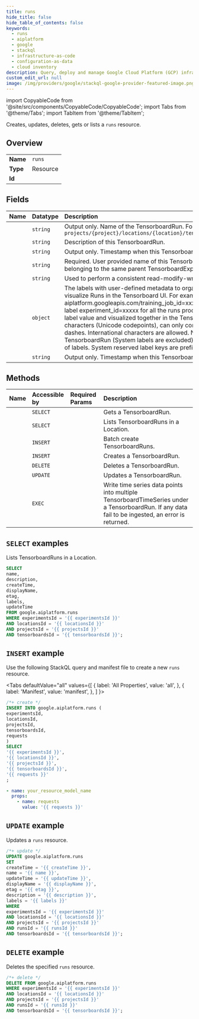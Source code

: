 ```yaml
---
title: runs
hide_title: false
hide_table_of_contents: false
keywords:
  - runs
  - aiplatform
  - google
  - stackql
  - infrastructure-as-code
  - configuration-as-data
  - cloud inventory
description: Query, deploy and manage Google Cloud Platform (GCP) infrastructure and resources using SQL
custom_edit_url: null
image: /img/providers/google/stackql-google-provider-featured-image.png
---
```


import CopyableCode from '@site/src/components/CopyableCode/CopyableCode';
import Tabs from '@theme/Tabs';
import TabItem from '@theme/TabItem';

Creates, updates, deletes, gets or lists a <code>runs</code> resource.

## Overview
<table><tbody>
<tr><td><b>Name</b></td><td><code>runs</code></td></tr>
<tr><td><b>Type</b></td><td>Resource</td></tr>
<tr><td><b>Id</b></td><td><CopyableCode code="google.aiplatform.runs" /></td></tr>
</tbody></table>

## Fields
| Name | Datatype | Description |
|:-----|:---------|:------------|
| <CopyableCode code="name" /> | `string` | Output only. Name of the TensorboardRun. Format: `projects/{project}/locations/{location}/tensorboards/{tensorboard}/experiments/{experiment}/runs/{run}` |
| <CopyableCode code="description" /> | `string` | Description of this TensorboardRun. |
| <CopyableCode code="createTime" /> | `string` | Output only. Timestamp when this TensorboardRun was created. |
| <CopyableCode code="displayName" /> | `string` | Required. User provided name of this TensorboardRun. This value must be unique among all TensorboardRuns belonging to the same parent TensorboardExperiment. |
| <CopyableCode code="etag" /> | `string` | Used to perform a consistent read-modify-write updates. If not set, a blind "overwrite" update happens. |
| <CopyableCode code="labels" /> | `object` | The labels with user-defined metadata to organize your TensorboardRuns. This field will be used to filter and visualize Runs in the Tensorboard UI. For example, a Vertex AI training job can set a label aiplatform.googleapis.com/training_job_id=xxxxx to all the runs created within that job. An end user can set a label experiment_id=xxxxx for all the runs produced in a Jupyter notebook. These runs can be grouped by a label value and visualized together in the Tensorboard UI. Label keys and values can be no longer than 64 characters (Unicode codepoints), can only contain lowercase letters, numeric characters, underscores and dashes. International characters are allowed. No more than 64 user labels can be associated with one TensorboardRun (System labels are excluded). See https://goo.gl/xmQnxf for more information and examples of labels. System reserved label keys are prefixed with "aiplatform.googleapis.com/" and are immutable. |
| <CopyableCode code="updateTime" /> | `string` | Output only. Timestamp when this TensorboardRun was last updated. |

## Methods
| Name | Accessible by | Required Params | Description |
|:-----|:--------------|:----------------|:------------|
| <CopyableCode code="get" /> | `SELECT` | <CopyableCode code="experimentsId, locationsId, projectsId, runsId, tensorboardsId" /> | Gets a TensorboardRun. |
| <CopyableCode code="list" /> | `SELECT` | <CopyableCode code="experimentsId, locationsId, projectsId, tensorboardsId" /> | Lists TensorboardRuns in a Location. |
| <CopyableCode code="batch_create" /> | `INSERT` | <CopyableCode code="experimentsId, locationsId, projectsId, tensorboardsId" /> | Batch create TensorboardRuns. |
| <CopyableCode code="create" /> | `INSERT` | <CopyableCode code="experimentsId, locationsId, projectsId, tensorboardsId" /> | Creates a TensorboardRun. |
| <CopyableCode code="delete" /> | `DELETE` | <CopyableCode code="experimentsId, locationsId, projectsId, runsId, tensorboardsId" /> | Deletes a TensorboardRun. |
| <CopyableCode code="patch" /> | `UPDATE` | <CopyableCode code="experimentsId, locationsId, projectsId, runsId, tensorboardsId" /> | Updates a TensorboardRun. |
| <CopyableCode code="write" /> | `EXEC` | <CopyableCode code="experimentsId, locationsId, projectsId, runsId, tensorboardsId" /> | Write time series data points into multiple TensorboardTimeSeries under a TensorboardRun. If any data fail to be ingested, an error is returned. |

## `SELECT` examples

Lists TensorboardRuns in a Location.

```sql
SELECT
name,
description,
createTime,
displayName,
etag,
labels,
updateTime
FROM google.aiplatform.runs
WHERE experimentsId = '{{ experimentsId }}'
AND locationsId = '{{ locationsId }}'
AND projectsId = '{{ projectsId }}'
AND tensorboardsId = '{{ tensorboardsId }}'; 
```

## `INSERT` example

Use the following StackQL query and manifest file to create a new <code>runs</code> resource.

<Tabs
    defaultValue="all"
    values={[
        { label: 'All Properties', value: 'all', },
        { label: 'Manifest', value: 'manifest', },
    ]
}>
<TabItem value="all">

```sql
/*+ create */
INSERT INTO google.aiplatform.runs (
experimentsId,
locationsId,
projectsId,
tensorboardsId,
requests
)
SELECT 
'{{ experimentsId }}',
'{{ locationsId }}',
'{{ projectsId }}',
'{{ tensorboardsId }}',
'{{ requests }}'
;
```
</TabItem>
<TabItem value="manifest">

```yaml
- name: your_resource_model_name
  props:
    - name: requests
      value: '{{ requests }}'

```
</TabItem>
</Tabs>

## `UPDATE` example

Updates a <code>runs</code> resource.

```sql
/*+ update */
UPDATE google.aiplatform.runs
SET 
createTime = '{{ createTime }}',
name = '{{ name }}',
updateTime = '{{ updateTime }}',
displayName = '{{ displayName }}',
etag = '{{ etag }}',
description = '{{ description }}',
labels = '{{ labels }}'
WHERE 
experimentsId = '{{ experimentsId }}'
AND locationsId = '{{ locationsId }}'
AND projectsId = '{{ projectsId }}'
AND runsId = '{{ runsId }}'
AND tensorboardsId = '{{ tensorboardsId }}';
```

## `DELETE` example

Deletes the specified <code>runs</code> resource.

```sql
/*+ delete */
DELETE FROM google.aiplatform.runs
WHERE experimentsId = '{{ experimentsId }}'
AND locationsId = '{{ locationsId }}'
AND projectsId = '{{ projectsId }}'
AND runsId = '{{ runsId }}'
AND tensorboardsId = '{{ tensorboardsId }}';
```

